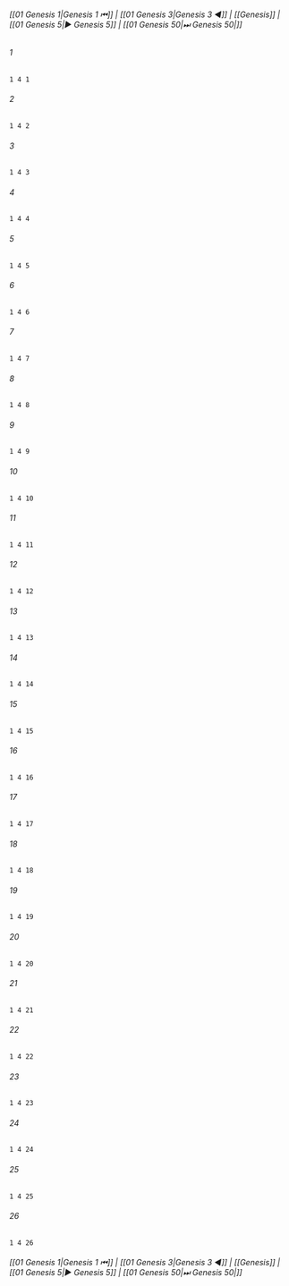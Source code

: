 
###### [[01 Genesis 1|Genesis 1 ⏮]] | [[01 Genesis 3|Genesis 3 ◀]] | [[Genesis]] | [[01 Genesis 5|▶ Genesis 5]] | [[01 Genesis 50|⏭ Genesis 50|]]

###### 1
``` verse
1 4 1 
```
###### 2
``` verse
1 4 2 
```
###### 3
``` verse
1 4 3 
```
###### 4
``` verse
1 4 4 
```
###### 5
``` verse
1 4 5 
```
###### 6
``` verse
1 4 6 
```
###### 7
``` verse
1 4 7 
```
###### 8
``` verse
1 4 8 
```
###### 9
``` verse
1 4 9 
```
###### 10
``` verse
1 4 10 
```
###### 11
``` verse
1 4 11 
```
###### 12
``` verse
1 4 12 
```
###### 13
``` verse
1 4 13 
```
###### 14
``` verse
1 4 14 
```
###### 15
``` verse
1 4 15 
```
###### 16
``` verse
1 4 16 
```
###### 17
``` verse
1 4 17 
```
###### 18
``` verse
1 4 18 
```
###### 19
``` verse
1 4 19 
```
###### 20
``` verse
1 4 20 
```
###### 21
``` verse
1 4 21 
```
###### 22
``` verse
1 4 22 
```
###### 23
``` verse
1 4 23 
```
###### 24
``` verse
1 4 24 
```
###### 25
``` verse
1 4 25 
```
###### 26
``` verse
1 4 26 
```

###### [[01 Genesis 1|Genesis 1 ⏮]] | [[01 Genesis 3|Genesis 3 ◀]] | [[Genesis]] | [[01 Genesis 5|▶ Genesis 5]] | [[01 Genesis 50|⏭ Genesis 50|]]

